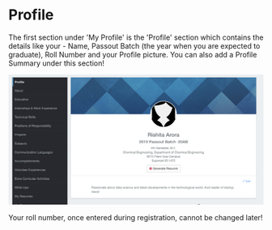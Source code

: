 # Profile

The first section under 'My Profile' is the 'Profile' section which contains the details like your - Name, Passout Batch \(the year when you are expected to graduate\), Roll Number and your Profile picture. You can also add a Profile Summary under this section!

![](../../.gitbook/assets/image%20%28117%29.png)

Your roll number, once entered during registration, cannot be changed later!

